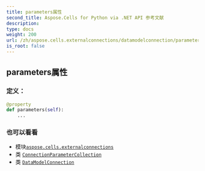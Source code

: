```yaml
---
title: parameters属性
second_title: Aspose.Cells for Python via .NET API 参考文献
description:
type: docs
weight: 200
url: /zh/aspose.cells.externalconnections/datamodelconnection/parameters/
is_root: false
---
```

## parameters属性
### 定义：
```python
@property
def parameters(self):
    ...
```

### 也可以看看
* 模块[`aspose.cells.externalconnections`](../../)
* 类 [`ConnectionParameterCollection`](/cells/python-net/zh/aspose.cells.externalconnections/connectionparametercollection)
* 类 [`DataModelConnection`](/cells/python-net/zh/aspose.cells.externalconnections/datamodelconnection)
